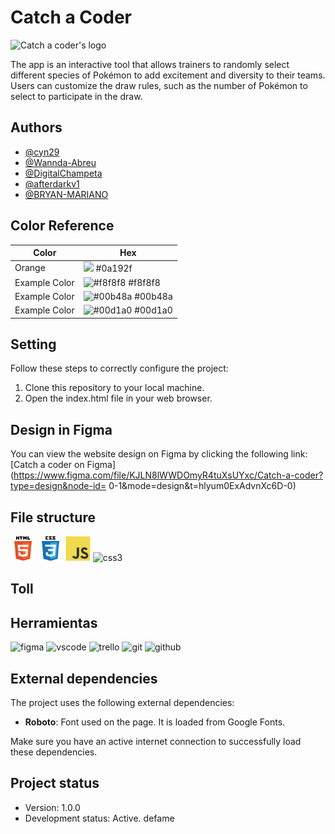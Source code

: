 # Catch a Coder

![Catch a coder's logo](assets/others/)

The app is an interactive tool that allows trainers to randomly select different species of Pokémon to add excitement and diversity to their teams. Users can customize the draw rules, such as the number of Pokémon to select to participate in the draw.

## Authors

- [@cyn29](https://github.com/Cyn29)
- [@Wannda-Abreu](https://github.com/Wannda-Abreu)
- [@DigitalChampeta](https://github.com/DigitalChampeta)
- [@afterdarkv1](https://github.com/afterdarkv1)
- [@BRYAN-MARIANO](https://github.com/BRYAN-MARIANO)

## Color Reference

| Color             | Hex                                                                |
| ----------------- | ------------------------------------------------------------------ |
| Orange | ![](https://via.placeholder.com/10/0a192f?text=+) #0a192f |
| Example Color | ![#f8f8f8](https://via.placeholder.com/10/f8f8f8?text=+) #f8f8f8 |
| Example Color | ![#00b48a](https://via.placeholder.com/10/00b48a?text=+) #00b48a |
| Example Color | ![#00d1a0](https://via.placeholder.com/10/00b48a?text=+) #00d1a0

## Setting

Follow these steps to correctly configure the project:

1. Clone this repository to your local machine.
2. Open the index.html file in your web browser.

## Design in Figma

You can view the website design on Figma by clicking the following link: [Catch a coder on Figma](https://www.figma.com/file/KJLN8lWWDOmyR4tuXsUYxc/Catch-a-coder?type=design&node-id= 0-1&mode=design&t=hlyum0ExAdvnXc6D-0)

## File structure

<div> <img src="https://raw.githubusercontent.com/devicons/devicon/master/icons/html5/html5-original-wordmark.svg" alt="html5" width="40" height="40"/>
<img src="https://raw.githubusercontent.com/devicons/devicon/master/icons/css3/css3-original-wordmark.svg" alt="css3" width="40" height="40"/>
<img src="https://raw.githubusercontent.com/devicons/devicon/master/icons/javascript/javascript-original.svg" alt="javascript" width="40" height="40"/> 
<img src="https://cdn.jsdelivr.net/gh/devicons/devicon/icons/sass/sass-original.svg" alt="css3" width="40" height="40"/></div>

## Toll
## Herramientas
<div>
<img src="https://www.vectorlogo.zone/logos/figma/figma-icon.svg" alt="figma" width="40" height="40"/>
<img src="https://w7.pngwing.com/pngs/512/824/png-transparent-visual-studio-code-hd-logo-thumbnail.png" alt="vscode" width="40" heigth="40"/>
<img src="https://cdn.jsdelivr.net/gh/devicons/devicon/icons/jira/jira-original-wordmark.svg" alt="trello" width="40" heigth="40"/>
<img src="https://www.vectorlogo.zone/logos/git-scm/git-scm-icon.svg" alt="git" width="40" height="40"/>
<img src="https://cdn-icons-png.flaticon.com/512/25/25231.png" alt="github" width="40" heigth="40"/> </div>

## External dependencies

The project uses the following external dependencies:

- **Roboto**: Font used on the page. It is loaded from Google Fonts.

Make sure you have an active internet connection to successfully load these dependencies.

## Project status

- Version: 1.0.0
- Development status: Active. defame